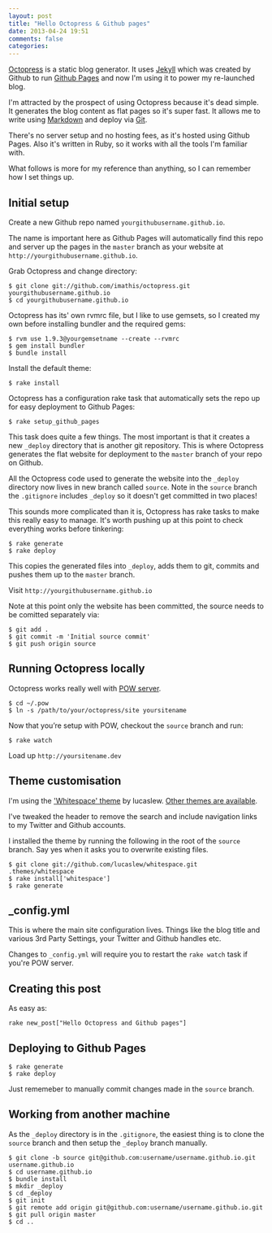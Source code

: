 ```yaml
---
layout: post
title: "Hello Octopress & Github pages"
date: 2013-04-24 19:51
comments: false
categories:
---
```


[Octopress](http://octopress.org/) is a static blog generator. It uses
[Jekyll](https://github.com/mojombo/jekyll) which was created by Github to run
[Github Pages](http://pages.github.com) and now I'm using it to power my
re-launched blog.

I'm attracted by the prospect of using Octopress because it's dead simple. It
generates the blog content as flat pages so it's super fast. It allows me to
write using [Markdown](http://daringfireball.net/projects/markdown/) and deploy
via [Git](http://git-scm.com/).

There's no server setup and no hosting fees, as it's hosted using Github
Pages. Also it's written in Ruby, so it works with all the tools I'm familiar with.

What follows is more for my reference than anything, so I can remember how I set
things up.

## Initial setup

Create a new Github repo named `yourgithubusername.github.io`.

The name is important here as Github Pages will automatically find this repo and
server up the pages in the `master` branch as your website at
`http://yourgithubusername.github.io`.

Grab Octopress and change directory:

    $ git clone git://github.com/imathis/octopress.git yourgithubusername.github.io
    $ cd yourgithubusername.github.io

Octopress has its' own rvmrc file, but I like to use gemsets, so I created my own
before installing bundler and the required gems:

    $ rvm use 1.9.3@yourgemsetname --create --rvmrc
    $ gem install bundler
    $ bundle install

Install the default theme:

    $ rake install

Octopress has a configuration rake task that automatically sets the repo up for
easy deployment to Github Pages:

    $ rake setup_github_pages

This task does quite a few things. The most important is that it creates a new
`_deploy` directory that is another git repository. This is where Octopress
generates the flat website for deployment to the `master` branch of your repo
on Github.

All the Octopress code used to generate the website into the `_deploy` directory
now lives in new branch called `source`. Note in the `source` branch the
`.gitignore` includes `_deploy` so it doesn't get committed in two places!

This sounds more complicated than it is, Octopress has rake tasks to make this
really easy to manage. It's worth pushing up at this point to check everything
works before tinkering:

    $ rake generate
    $ rake deploy

This copies the generated files into `_deploy`, adds them to git, commits and
pushes them up to the `master` branch.

Visit `http://yourgithubusername.github.io`

Note at this point only the website has been committed, the source needs to be
comitted separately via:

    $ git add .
    $ git commit -m 'Initial source commit'
    $ git push origin source

## Running Octopress locally

Octopress works really well with [POW server](http://pow.cx).

    $ cd ~/.pow
    $ ln -s /path/to/your/octopress/site yoursitename

Now that you’re setup with POW, checkout the `source` branch and run:

    $ rake watch

Load up `http://yoursitename.dev`

## Theme customisation

I'm using the ['Whitespace' theme](https://github.com/lucaslew/whitespace) by lucaslew.
 [Other themes are available](https://github.com/imathis/octopress/wiki/3rd-Party-Octopress-Themes).

I've tweaked the header to remove the search and include navigation links to my Twitter and Github accounts.

I installed the theme by running the following in the root of the `source` branch.
 Say yes when it asks you to overwrite existing files.

    $ git clone git://github.com/lucaslew/whitespace.git .themes/whitespace
    $ rake install['whitespace']
    $ rake generate

## _config.yml

This is where the main site configuration lives. Things like the blog title and various 3rd Party Settings, your Twitter and Github handles etc.

Changes to `_config.yml` will require you to restart the `rake watch` task if
you're POW server.

## Creating this post

As easy as:

    rake new_post["Hello Octopress and Github pages"]

## Deploying to Github Pages

    $ rake generate
    $ rake deploy

Just rememeber to manually commit changes made in the `source` branch.

## Working from another machine

As the `_deploy` directory is in the `.gitignore`, the easiest thing is to clone
the `source` branch and then setup the `_deploy` branch manually.

    $ git clone -b source git@github.com:username/username.github.io.git username.github.io
    $ cd username.github.io
    $ bundle install
    $ mkdir _deploy
    $ cd _deploy
    $ git init
    $ git remote add origin git@github.com:username/username.github.io.git
    $ git pull origin master
    $ cd ..

